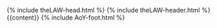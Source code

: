 {% include theLAW-head.html %}
{% include theLAW-header.html %}
{{content}}
{% include AoY-foot.html %}